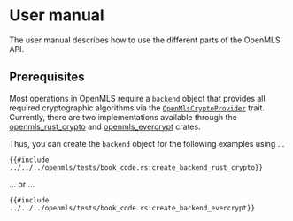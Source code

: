 # User manual 

The user manual describes how to use the different parts of the OpenMLS API.

## Prerequisites

Most operations in OpenMLS require a `backend` object that provides all required cryptographic algorithms via the [`OpenMlsCryptoProvider`] trait.
Currently, there are two implementations available through the [openmls_rust_crypto] and [openmls_evercrypt] crates.

Thus, you can create the `backend` object for the following examples using ...

```rust,no_run,noplayground
{{#include ../../../openmls/tests/book_code.rs:create_backend_rust_crypto}}
```

... or ...

```rust,no_run,noplayground
{{#include ../../../openmls/tests/book_code.rs:create_backend_evercrypt}}
```

[`OpenMlsCryptoProvider`]: https://docs.rs/openmls/latest/openmls/prelude/trait.OpenMlsCryptoProvider.html
[openmls_rust_crypto]: https://crates.io/crates/openmls_rust_crypto
[openmls_evercrypt]: https://crates.io/crates/openmls_evercrypt
